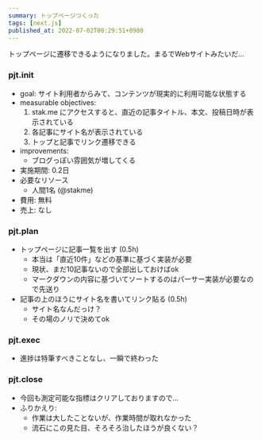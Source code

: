 ```yaml
---
summary: トップページつくった
tags: [next.js]
published_at: 2022-07-02T00:29:51+0900
---
```


トップページに遷移できるようになりました。まるでWebサイトみたいだ…

### pjt.init

- goal: サイト利用者からみて、コンテンツが現実的に利用可能な状態する
- measurable objectives:
    1. stak.me にアクセスすると、直近の記事タイトル、本文、投稿日時が表示されている
    1. 各記事にサイト名が表示されている
    2. トップと記事でリンク遷移できる
- improvements:
    - ブログっぽい雰囲気が増してくる
- 実施期間: 0.2日
- 必要なリソース
    - 人間1名 (@stakme)
- 費用: 無料
- 売上: なし

### pjt.plan

- トップページに記事一覧を出す (0.5h)
    - 本当は「直近10件」などの基準に基づく実装が必要
    - 現状、まだ10記事ないので全部出しておけばok
    - マークダウンの内容に基づいてソートするのはパーサー実装が必要なので先送り
- 記事の上のほうにサイト名を書いてリンク貼る (0.5h)
    - サイト名なんだっけ？
    - その場のノリで決めてok

### pjt.exec

- 進捗は特筆すべきことなし、一瞬で終わった

### pjt.close

- 今回も測定可能な指標はクリアしておりますので…
- ふりかえり:
    - 作業は大したことないが、作業時間が取れなかった
    - 流石にこの見た目、そろそろ治したほうが良くない？
